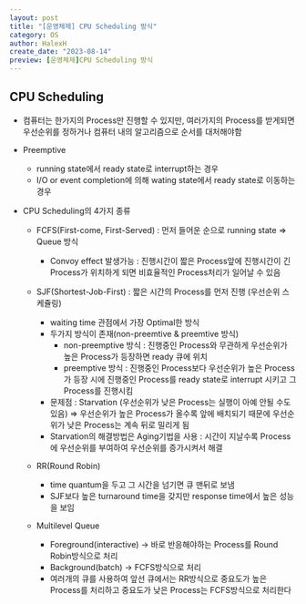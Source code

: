 ```yaml
---
layout: post
title: "[운영체제] CPU Scheduling 방식"
category: OS
author: HalexH
create_date: "2023-08-14"
preview: [운영체제]CPU Scheduling 방식
---
```



## CPU Scheduling

- 컴퓨터는 한가지의 Process만 진행할 수 있지만, 여러가지의 Process를 받게되면 우선순위를 정하거나 컴퓨터 내의 알고리즘으로 순서를 대처해야함

- Preemptive
    - running state에서 ready state로 interrupt하는 경우
    - I/O or event completion에 의해 wating state에서 ready state로  이동하는 경우

- CPU Scheduling의 4가지 종류
    - FCFS(First-come, First-Served) : 먼저 들어운 순으로 running state ⇒ Queue 방식
        - Convoy effect 발생가능 : 진행시간이 짧은 Process앞에 진행시간이 긴 Process가 위치하게 되면 비효율적인 Process처리가 일어날 수 있음
    
    - SJF(Shortest-Job-First) : 짧은 시간의 Process를 먼저 진행 (우선순위 스케쥴링)
        - waiting time 관점에서 가장 Optimal한 방식
        - 두가지 방식이 존재(non-preemtive & preemtive 방식)
            - non-preemptive 방식 : 진행중인 Process와 무관하게 우선순위가 높은 Process가 등장하면 ready 큐에 위치
            - preemptive 방식 : 진행중인 Process보다 우선순위가 높은 Process가 등장 시에 진행중인 Process를 ready state로 interrupt 시키고 그 Process를 진행시킴
        - 문제점 : Starvation (우선순위가 낮은 Process는 실행이 아예 안될 수도 있음) ⇒ 우선순위가 높은 Process가 올수록 앞에 배치되기 때문에 우선순위가 낮은 Process는 계속 뒤로 밀리게 됨
        - Starvation의 해결방법은 Aging기법을 사용 : 시간이 지날수록 Process에 우선순위를 부여하여 우선순위를 증가시켜서 해결
    
    - RR(Round Robin)
        - time quantum을 두고 그 시간을 넘기면 큐 맨뒤로 보냄
        - SJF보다 높은 turnaround time을 갖지만 response time에서 높은 성능을 보임
    - Multilevel Queue
        - Foreground(interactive) → 바로 반응해야하는 Process를 Round Robin방식으로 처리
        - Background(batch) → FCFS방식으로 처리
        - 여러개의 큐를 사용하여 앞선 큐에서는 RR방식으로 중요도가 높은 Process를 처리하고 중요도가 낮은 Process는 FCFS방식으로 처리한다
